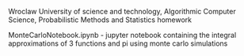Wroclaw University of science and technology, Algorithmic Computer Science, Probabilistic Methods and Statistics homework

MonteCarloNotebook.ipynb - jupyter notebook containing the integral approximations of 3 functions and pi using monte carlo simulations

